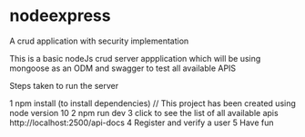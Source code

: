 # nodeexpress
A crud application with security implementation

This is a basic nodeJs crud server appplication which will be using mongoose as an ODM and swagger to test all available APIS

Steps taken to run the server

1 npm install (to install dependencies) // This project has been created using node version 10
2 npm run dev
3 click to see the list of all available apis http://localhost:2500/api-docs
4 Register and verify a user
5 Have fun
